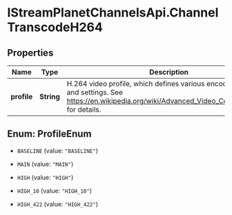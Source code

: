 # IStreamPlanetChannelsApi.ChannelTranscodeH264

## Properties

Name | Type | Description | Notes
------------ | ------------- | ------------- | -------------
**profile** | **String** | H.264 video profile, which defines various encoder features and settings. See https://en.wikipedia.org/wiki/Advanced_Video_Coding#Profiles for details. | [optional] 



## Enum: ProfileEnum


* `BASELINE` (value: `"BASELINE"`)

* `MAIN` (value: `"MAIN"`)

* `HIGH` (value: `"HIGH"`)

* `HIGH_10` (value: `"HIGH_10"`)

* `HIGH_422` (value: `"HIGH_422"`)




